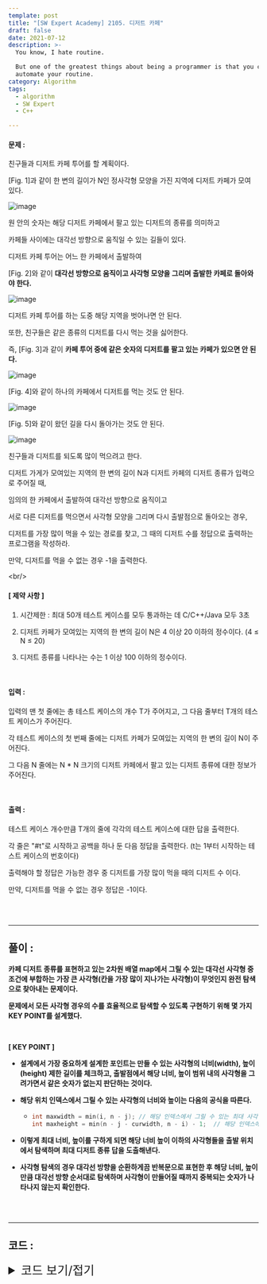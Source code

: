 ```yaml
---
template: post
title: "[SW Expert Academy] 2105. 디저트 카페"
draft: false
date: 2021-07-12
description: >-
  You know, I hate routine.

  But one of the greatest things about being a programmer is that you can
  automate your routine.
category: Algorithm
tags:
  - algorithm
  - SW Expert
  - C++

---
```




#### **문제 :** 

친구들과 디저트 카페 투어를 할 계획이다.

[Fig. 1]과 같이 한 변의 길이가 N인 정사각형 모양을 가진 지역에 디저트 카페가 모여 있다.

![image](https://user-images.githubusercontent.com/57346455/125230123-2a63cf00-e313-11eb-807b-f150adbe946c.png)

원 안의 숫자는 해당 디저트 카페에서 팔고 있는 디저트의 종류를 의미하고

카페들 사이에는 대각선 방향으로 움직일 수 있는 길들이 있다.

디저트 카페 투어는 어느 한 카페에서 출발하여

[Fig. 2]와 같이 **대각선 방향으로 움직이고 사각형 모양을 그리며 출발한 카페로 돌아와야 한다.**

![image](https://user-images.githubusercontent.com/57346455/125230157-3e0f3580-e313-11eb-9a46-158bf782d10f.png)

디저트 카페 투어를 하는 도중 해당 지역을 벗어나면 안 된다.

또한, 친구들은 같은 종류의 디저트를 다시 먹는 것을 싫어한다.

즉, [Fig. 3]과 같이 **카페 투어 중에 같은 숫자의 디저트를 팔고 있는 카페가 있으면 안 된다.**

![image](https://user-images.githubusercontent.com/57346455/125230187-4d8e7e80-e313-11eb-8f18-5abc99674a27.png)

[Fig. 4]와 같이 하나의 카페에서 디저트를 먹는 것도 안 된다.

![image](https://user-images.githubusercontent.com/57346455/125230214-5a12d700-e313-11eb-9cfb-d89a9164bc6b.png)

[Fig. 5]와 같이 왔던 길을 다시 돌아가는 것도 안 된다.

![image](https://user-images.githubusercontent.com/57346455/125230248-6ac34d00-e313-11eb-9696-2e78eeb303a0.png)

친구들과 디저트를 되도록 많이 먹으려고 한다.

디저트 가게가 모여있는 지역의 한 변의 길이 N과 디저트 카페의 디저트 종류가 입력으로 주어질 때,

임의의 한 카페에서 출발하여 대각선 방향으로 움직이고

서로 다른 디저트를 먹으면서 사각형 모양을 그리며 다시 출발점으로 돌아오는 경우,

디저트를 가장 많이 먹을 수 있는 경로를 찾고, 그 때의 디저트 수를 정답으로 출력하는 프로그램을 작성하라.

만약, 디저트를 먹을 수 없는 경우 -1을 출력한다.

\<br/>

#### **[ 제약 사항 ]**

1. 시간제한 : 최대 50개 테스트 케이스를 모두 통과하는 데 C/C++/Java 모두 3초

2. 디저트 카페가 모여있는 지역의 한 변의 길이 N은 4 이상 20 이하의 정수이다. (4 ≤ N ≤ 20)

3. 디저트 종류를 나타나는 수는 1 이상 100 이하의 정수이다.

<br/>

#### **입력 :**

입력의 맨 첫 줄에는 총 테스트 케이스의 개수 T가 주어지고, 그 다음 줄부터 T개의 테스트 케이스가 주어진다.

각 테스트 케이스의 첫 번째 줄에는 디저트 카페가 모여있는 지역의 한 변의 길이 N이 주어진다.

그 다음 N 줄에는 N * N 크기의 디저트 카페에서 팔고 있는 디저트 종류에 대한 정보가 주어진다.

<br/>

#### **출력 :** 

테스트 케이스 개수만큼 T개의 줄에 각각의 테스트 케이스에 대한 답을 출력한다.

각 줄은 "#t"로 시작하고 공백을 하나 둔 다음 정답을 출력한다. (t는 1부터 시작하는 테스트 케이스의 번호이다)

출력해야 할 정답은 가능한 경우 중 디저트를 가장 많이 먹을 때의 디저트 수 이다.

만약, 디저트를 먹을 수 없는 경우 정답은 -1이다.

<br/>

<br/>

___

## 풀이 :

**카페 디저트 종류를 표현하고 있는 2차원 배열 map에서 그릴 수 있는 대각선 사각형 중 조건에 부합하는 가장 큰 사각형(칸을 가장 많이 지나가는 사각형)이 무엇인지 완전 탐색으로 찾아내는 문제이다.**

**문제에서 모든 사각형 경우의 수를 효율적으로 탐색할 수 있도록 구현하기 위해 몇 가지 KEY POINT를 설계했다.**

**<br/>**

**[ KEY POINT ]**

- **설계에서 가장 중요하게 설계한 포인트는 만들 수 있는 사각형의 너비(width), 높이(height) 제한 길이를 체크하고, 출발점에서 해당 너비, 높이 범위 내의 사각형을 그려가면서 같은 숫자가 없는지 판단하는 것이다.**

- **해당 위치 인덱스에서 그릴 수 있는 사각형의 너비와 높이는 다음의 공식을 따른다.**

  - ```c++
    int maxwidth = min(i, n - j); // 해당 인덱스에서 그릴 수 있는 최대 사각하여 너비
    int maxheight = min(n - j - curwidth, n - i) - 1;  // 해당 인덱스에서 그릴 수 있는 최대 사각하여 높이
    ```

- **이렇게 최대 너비, 높이를 구하게 되면 해당 너비 높이 이하의 사각형들을 출발 위치에서 탐색하며 최대 디저트 종류 답을 도출해낸다.**
- **사각형 탐색의 경우 대각선 방향을 순환하게끔 반복문으로 표현한 후 해당 너비, 높이만큼 대각선 방향 순서대로 탐색하며 사각형이 만들어질 때까지 중복되는 숫자가 나타나지 않는지 확인한다.**

<br/>

<br/>

---

## 코드 :

<details>
<summary style="cursor:pointer; font-size:1.5rem">
	코드 보기/접기
</summary>

```c++
#include<iostream>
#include<algorithm>
#include<cstring>

using namespace std;
bool used[101];
int map[20][20], maxans, di[4] = {-1, 1, 1, -1}, dj[4] = {1, 1, -1, -1};

void init() {
    memset(used, false, sizeof(used));
}

void findMaxDesserts(int startx, int starty, int maxw, int maxh) {
    init();
    used[map[startx][starty]] = true;
    int curx = startx, cury = starty, cnt = 1;

    for (int k = 0; k < 4; k++) {
        int maxlen = (k % 2) ? maxh : maxw;

        for (int t = 0; t < maxlen; t++) {
            int cmpx = curx + di[k], cmpy = cury + dj[k], cmpval = map[cmpx][cmpy];

            if (cmpx == startx && cmpy == starty) {
                maxans = max(maxans, cnt);
                return;
            }
            if (used[cmpval]) return;
            used[cmpval] = true;
            curx = cmpx;
            cury = cmpy;
            cnt++;
        }
    }
}

int testCase() {
    int n;
    maxans = -1;

    cin >> n;

    for (int i = 0; i < n; i++)
        for (int j = 0; j < n; j++)
            cin >> map[i][j];

    for (int i = 0; i < n; i++)
        for (int j = 0; j < n; j++) {
            int maxwidth = min(i, n - j);
            if (!maxwidth) continue;
            for (int curwidth = 1; curwidth <= maxwidth; curwidth++) {
                int maxheight = min(n - j - curwidth, n - i) - 1;
                if (maxheight < 1) break;
                for (int curheight = 1; curheight <= maxheight; curheight++)
                    findMaxDesserts(i, j, curwidth, curheight);
            }
        }
    return maxans;
}

int main(int argc, char **argv) {
    int test_case, T;

    cin >> T;
    for (test_case = 1; test_case <= T; ++test_case)
        cout << '#' << test_case << ' ' << testCase() << '\n';
    return 0;
}
```

</details>
<br/>

<br/>


